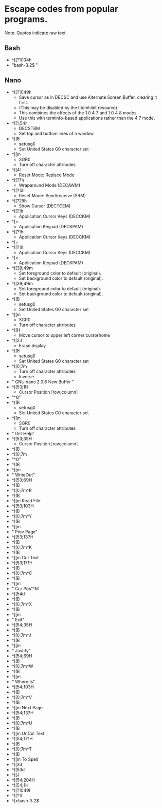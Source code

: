 # Escape codes from popular programs.

Note: Quotes indicate raw text

## Bash
* ^[[?1034h
* "bash-3.2$ "

## Nano
* ^[[?1049h
  - Save cursor as in DECSC and use Alternate Screen Buffer, clearing it first.
  - (This may be disabled by the titeInhibit resource).
  - This combines the effects of the 1 0 4 7  and 1 0 4 8  modes.
  - Use this with terminfo-based applications rather than the 4 7  mode.
* ^[[1;54r
  - DECSTBM
  - Set top and bottom lines of a window
* ^[(B
  - setusg0
  - Set United States G0 character set
* ^[[m
  - SGR0
  - Turn off character attributes
* ^[[4l
  - Reset Mode: Replace Mode
* ^[[?7h
  -  Wraparound Mode (DECAWM)
* ^[[?12l
  - Reset Mode: Send/receive (SRM)
* ^[[?25h
  - Show Cursor (DECTCEM)
* ^[[?1h
  - Application Cursor Keys (DECCKM)
* ^[=
  - Application Keypad (DECKPAM)
* ^[[?1h
  - Application Cursor Keys (DECCKM)
* ^[=
* ^[[?1h
  - Application Cursor Keys (DECCKM)
* ^[=
  - Application Keypad (DECKPAM)
* ^[[39;49m
  - Set foreground color to default (original).
  - Set background color to default (original).
* ^[[39;49m
  - Set foreground color to default (original).
  - Set background color to default (original).
* ^[(B
  - setusg0
  - Set United States G0 character set
* ^[[m
  - SGR0
  - Turn off character attributes
* ^[[H
  - Move cursor to upper left corner  cursorhome
* ^[[2J
  - Erase display
* ^[(B
  - setusg0
  - Set United States G0 character set
* ^[[0;7m
  - Turn off character attributes
  - Inverse
* "  GNU nano 2.0.6                                                         New Buffer                                                                                                                         "
* ^[[53;1H
  - Cursor Position [row;column]
* "^G"
* ^[(B
  - setusg0
  - Set United States G0 character set
* ^[[m
  - SGR0
  - Turn off character attributes
* " Get Help"
* ^[[53;35H
  - Cursor Position [row;column]
* ^[(B
* ^[[0;7m
* "^O"
* ^[(B
* ^[[m
* " WriteOut"
* ^[[53;69H
* ^[(B
* ^[[0;7m^R
* ^[(B
* ^[[m Read File
* ^[[53;103H
* ^[(B
* ^[[0;7m^Y
* ^[(B
* ^[[m
* " Prev Page"
* ^[[53;137H
* ^[(B
* ^[[0;7m^K
* ^[(B
* ^[[m Cut Text
* ^[[53;171H
* ^[(B
* ^[[0;7m^C
* ^[(B
* ^[[m
* " Cur Pos"^M
* ^[[54d
* ^[(B
* ^[[0;7m^X
* ^[(B
* ^[[m
* " Exit"
* ^[[54;35H
* ^[(B
* ^[[0;7m^J
* ^[(B
* ^[[m
* " Justify"
* ^[[54;69H
* ^[(B
* ^[[0;7m^W
* ^[(B
* ^[[m
* " Where Is"
* ^[[54;103H
* ^[(B
* ^[[0;7m^V
* ^[(B
* ^[[m Next Page
* ^[[54;137H
* ^[(B
* ^[[0;7m^U
* ^[(B
* ^[[m UnCut Text
* ^[[54;171H
* ^[(B
* ^[[0;7m^T
* ^[(B
* ^[[m To Spell
* ^[[3d
* ^[[53d
* ^[[J
* ^[[54;204H
* ^[[54;1H
* ^[[?1049l
* ^[[?1l
* ^[>bash-3.2$
